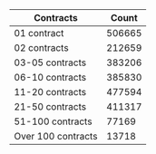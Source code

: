 | Contracts          | Count   |
|--------------------|---------|
| 01 contract | 506665 |
| 02 contracts | 212659 |
| 03-05 contracts | 383206 |
| 06-10 contracts | 385830 |
| 11-20 contracts | 477594 |
| 21-50 contracts | 411317 |
| 51-100 contracts | 77169 |
| Over 100 contracts | 13718 |
